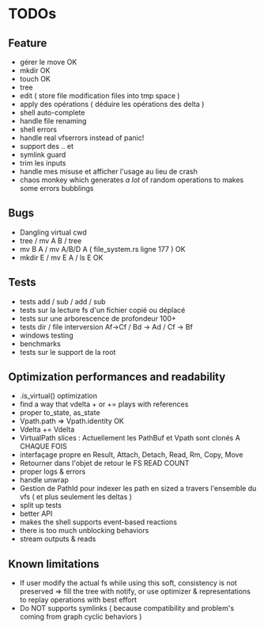 # TODOs

## Feature

* gérer le move OK
* mkdir OK
* touch OK
* tree
* edit ( store file modification files into tmp space )
* apply des opérations ( déduire les opérations des delta )
* shell auto-complete
* handle file renaming
* shell errors
* handle real vfserrors instead of panic!
* support des .. et
* symlink guard
* trim les inputs
* handle mes misuse et afficher l'usage au lieu de crash
* chaos monkey which generates *a lot* of random operations to makes some errors bubblings

## Bugs

* Dangling virtual cwd
* tree / mv A B / tree
* mv B A / mv A/B/D A ( file_system.rs ligne 177 ) OK
* mkdir E / mv E A / ls E OK

## Tests

* tests add / sub / add / sub
* tests sur la lecture fs d'un fichier copié ou déplacé
* tests sur une arborescence de profondeur 100+
* tests dir / file interversion Af->Cf / Bd -> Ad / Cf -> Bf
* windows testing
* benchmarks
* tests sur le support de la root

## Optimization performances and readability

* .is_virtual() optimization
* find a way that vdelta + or += plays with references
* proper to_state, as_state
* Vpath.path => Vpath.identity OK
* Vdelta += Vdelta
* VirtualPath slices : Actuellement les PathBuf et Vpath sont clonés A CHAQUE FOIS
* interfaçage propre en Result, Attach, Detach, Read, Rm, Copy, Move
* Retourner dans l'objet de retour le FS READ COUNT
* proper logs & errors
* handle unwrap
* Gestion de PathId pour indexer les path en sized a travers l'ensemble du vfs ( et plus seulement les deltas )
* split up tests
* better API
* makes the shell supports event-based reactions
* there is too much unblocking behaviors
* stream outputs & reads

## Known limitations

* If user modify the actual fs while using this soft, consistency is not preserved => fill the tree with notify, or use optimizer & representations to replay operations with best effort
* Do NOT supports symlinks ( because compatibility and problem's coming from graph cyclic behaviors )

